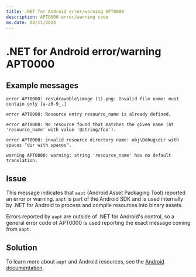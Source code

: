 ```yaml
---
title: .NET for Android error/warning APT0000
description: APT0000 error/warning code
ms.date: 04/11/2024
---
```

# .NET for Android error/warning APT0000

## Example messages

```
error APT0000: res\drawable\image (1).png: Invalid file name: must contain only [a-z0-9_.]
```

```
error APT0000: Resource entry resource_name is already defined.
```

```
error APT0000: No resource found that matches the given name (at 'resource_name' with value '@string/foo').
```

```
error APT0000: invalid resource directory name: obj\Debug\dir with spaces "dir with spaces".
```

```
warning APT0000: warning: string 'resource_name' has no default translation.
```

## Issue

This message indicates that `aapt` (Android Asset Packaging Tool) reported an error or warning. `aapt` is part of the Android SDK and is used internally by .NET for Android to process and compile resources into binary assets.

Errors reported by `aapt` are outside of .NET for Android's control, so a general error code of APT0000 is used reporting the exact message coming from `aapt`.

## Solution

To learn more about `aapt` and Android resources, see the [Android documentation](https://developer.android.com/guide/topics/resources/accessing-resources.html).
